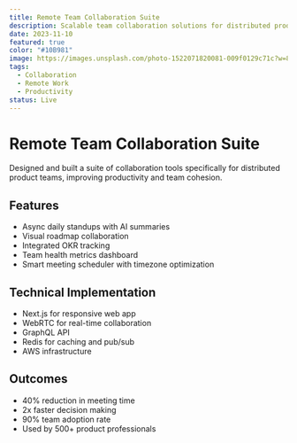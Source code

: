 ```yaml
---
title: Remote Team Collaboration Suite
description: Scalable team collaboration solutions for distributed product teams
date: 2023-11-10
featured: true
color: "#10B981"
image: https://images.unsplash.com/photo-1522071820081-009f0129c71c?w=800&q=80
tags:
  - Collaboration
  - Remote Work
  - Productivity
status: Live
---
```


# Remote Team Collaboration Suite

Designed and built a suite of collaboration tools specifically for distributed product teams, improving productivity and team cohesion.

## Features

- Async daily standups with AI summaries
- Visual roadmap collaboration
- Integrated OKR tracking
- Team health metrics dashboard
- Smart meeting scheduler with timezone optimization

## Technical Implementation

- Next.js for responsive web app
- WebRTC for real-time collaboration
- GraphQL API
- Redis for caching and pub/sub
- AWS infrastructure

## Outcomes

- 40% reduction in meeting time
- 2x faster decision making
- 90% team adoption rate
- Used by 500+ product professionals